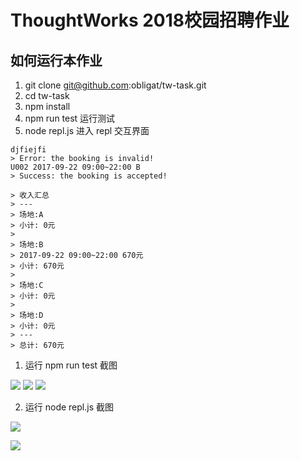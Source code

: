 # ThoughtWorks 2018校园招聘作业

如何运行本作业
---

1. git clone git@github.com:obligat/tw-task.git
2. cd tw-task
3. npm install
4. npm run test 运行测试
5. node repl.js 进入 repl 交互界面 


```angular2html
djfiejfi
> Error: the booking is invalid!
U002 2017-09-22 09:00~22:00 B
> Success: the booking is accepted!

> 收入汇总
> ---
> 场地:A
> 小计: 0元
>
> 场地:B
> 2017-09-22 09:00~22:00 670元
> 小计: 670元
>
> 场地:C
> 小计: 0元
>
> 场地:D
> 小计: 0元
> ---
> 总计: 670元

```

1. 运行 npm run test 截图

![](http://upload-images.jianshu.io/upload_images/2793567-2149b70af1f6afed.png?imageMogr2/auto-orient/strip%7CimageView2/2/w/1240)
![](http://upload-images.jianshu.io/upload_images/2793567-8bcdbf78d75aec11.png?imageMogr2/auto-orient/strip%7CimageView2/2/w/1240)
![](http://upload-images.jianshu.io/upload_images/2793567-90bc67815648741e.png?imageMogr2/auto-orient/strip%7CimageView2/2/w/1240)

2. 运行 node repl.js 截图

![](http://upload-images.jianshu.io/upload_images/2793567-f8556ce50ed5df40.png?imageMogr2/auto-orient/strip%7CimageView2/2/w/1240)

![](http://upload-images.jianshu.io/upload_images/2793567-2ffc67c9a0a3ebf9.png?imageMogr2/auto-orient/strip%7CimageView2/2/w/1240)

